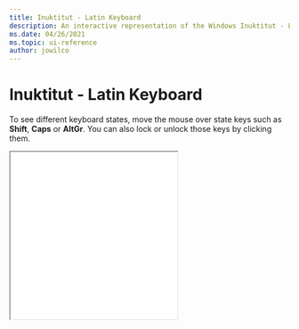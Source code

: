 ```yaml
---
title: Inuktitut - Latin Keyboard
description: An interactive representation of the Windows Inuktitut - Latin keyboard. To see different keyboard states, click or move the mouse over the state keys.
ms.date: 04/26/2021
ms.topic: ui-reference
author: jowilco
---
```


# Inuktitut - Latin Keyboard

To see different keyboard states, move the mouse over state keys such as **Shift**, **Caps** or **AltGr**. You can also lock or unlock those keys by clicking them.

<iframe src="kbdiulat.html" height="300"></iframe>
